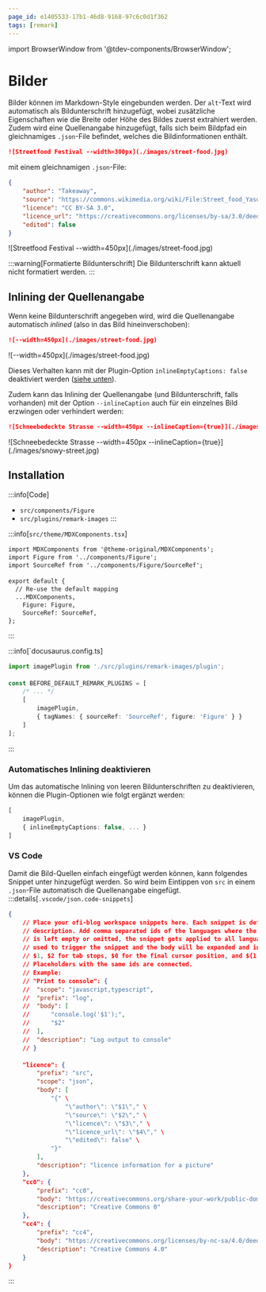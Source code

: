 ```yaml
---
page_id: e1405533-17b1-46d8-9168-97c6c0d1f362
tags: [remark]
---
```

import BrowserWindow from '@tdev-components/BrowserWindow';

# Bilder

Bilder können im Markdown-Style eingebunden werden. Der `alt`-Text wird automatisch als Bildunterschrift hinzugefügt, wobei zusätzliche Eigenschaften wie die Breite oder Höhe des Bildes zuerst extrahiert werden. Zudem wird eine Quellenangabe hinzugefügt, falls sich beim Bildpfad ein gleichnamiges `.json`-File befindet, welches die Bildinformationen enthält.

```md
![Streetfood Festival --width=300px](./images/street-food.jpg)
```

mit einem gleichnamigen `.json`-File:

```json title="./images/street-food.json"
{
    "author": "Takeaway",
    "source": "https://commons.wikimedia.org/wiki/File:Street_food_Yasothon.jpg",
    "licence": "CC BY-SA 3.0",
    "licence_url": "https://creativecommons.org/licenses/by-sa/3.0/deed.en",
    "edited": false
}
```

<BrowserWindow>
![Streetfood Festival --width=450px](./images/street-food.jpg)
</BrowserWindow>

:::warning[Formatierte Bildunterschrift]
Die Bildunterschrift kann aktuell nicht formatiert werden.
:::

## Inlining der Quellenangabe
Wenn keine Bildunterschrift angegeben wird, wird die Quellenangabe automatisch _inlined_ (also in das Bild hineinverschoben):

```md
![--width=450px](./images/street-food.jpg)
```

<BrowserWindow>
![--width=450px](./images/street-food.jpg)
</BrowserWindow>

Dieses Verhalten kann mit der Plugin-Option `inlineEmptyCaptions: false` deaktiviert werden ([siehe unten](#automatisches-inlining-deaktivieren)).

Zudem kann das Inlining der Quellenangabe (und Bildunterschrift, falls vorhanden) mit der Option `--inlineCaption` auch für ein einzelnes Bild erzwingen oder verhindert werden:

 ```md
![Schneebedeckte Strasse --width=450px --inlineCaption={true}](./images/snowy-street.jpg)
```

<BrowserWindow>
![Schneebedeckte Strasse --width=450px --inlineCaption={true}](./images/snowy-street.jpg)
</BrowserWindow>





## Installation

:::info[Code]
- `src/components/Figure`
- `src/plugins/remark-images`
:::

:::info[`src/theme/MDXComponents.tsx`]
```tsx {2-3,8-9}
import MDXComponents from '@theme-original/MDXComponents';
import Figure from '../components/Figure';
import SourceRef from '../components/Figure/SourceRef';

export default {
  // Re-use the default mapping
  ...MDXComponents,
    Figure: Figure,
    SourceRef: SourceRef,
};
```
:::

:::info[`docusaurus.config.ts]

```ts
import imagePlugin from './src/plugins/remark-images/plugin';

const BEFORE_DEFAULT_REMARK_PLUGINS = [
    /* ... */
    [
        imagePlugin,
        { tagNames: { sourceRef: 'SourceRef', figure: 'Figure' } }
    ]
];
```
:::

### Automatisches Inlining deaktivieren
Um das automatische Inlining von leeren Bildunterschriften zu deaktivieren, können die Plugin-Optionen wie folgt ergänzt werden:

```ts
[
    imagePlugin,
    { inlineEmptyCaptions: false, ... }
]
```

### VS Code
Damit die Bild-Quellen einfach eingefügt werden können, kann folgendes Snippet unter hinzugefügt werden. So wird beim Eintippen von `src` in einem `.json`-File automatisch die Quellenangabe eingefügt.
:::details[`.vscode/json.code-snippets`]
```json	title=".vscode/json.code-snippets"
{
	// Place your ofi-blog workspace snippets here. Each snippet is defined under a snippet name and has a scope, prefix, body and 
	// description. Add comma separated ids of the languages where the snippet is applicable in the scope field. If scope 
	// is left empty or omitted, the snippet gets applied to all languages. The prefix is what is 
	// used to trigger the snippet and the body will be expanded and inserted. Possible variables are: 
	// $1, $2 for tab stops, $0 for the final cursor position, and ${1:label}, ${2:another} for placeholders. 
	// Placeholders with the same ids are connected.
	// Example:
	// "Print to console": {
	// 	"scope": "javascript,typescript",
	// 	"prefix": "log",
	// 	"body": [
	// 		"console.log('$1');",
	// 		"$2"
	// 	],
	// 	"description": "Log output to console"
	// }
	
	"licence": {
		"prefix": "src",
		"scope": "json",
		"body": [
			"{" \
				"\"author\": \"$1\"," \
				"\"source\": \"$2\"," \
				"\"licence\": \"$3\"," \
				"\"licence_url\": \"$4\"," \
				"\"edited\": false" \
			"}"
		],
		"description": "licence information for a picture"
	},
	"cc0": {
		"prefix": "cc0",
		"body": "https://creativecommons.org/share-your-work/public-domain/cc0/",
		"description": "Creative Commons 0"
	},
	"cc4": {
		"prefix": "cc4",
		"body": "https://creativecommons.org/licenses/by-nc-sa/4.0/deed.de",
		"description": "Creative Commons 4.0"
	}
}
```
:::
